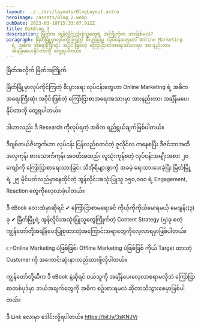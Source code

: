 ```yaml
---
layout: ../../src/layouts/BlogLayout.astro
heroImage: /assets/Blog_2.webp
pubDate: 2023-03-10T15:33:07.912Z
title: DzkBlog_3
description: မြိတ်က အွန်လိုင်းသုံးစွဲသူတွေရဲ့ အကြိုက်က ဘာဖြစ်မလဲ?
paragraph: မြိတ်မြို့မှာလုပ်ကိုင်ကြတဲ့ စီးပွားရေး လုပ်ငန်းတွေဟာ Online Marketing
  ရဲ့ အဓိက အရေးကြီးဆုံး အပိုင်းဖြစ်တဲ့ ကြော်ငြာစာအရေးအသားမှာ အားနည်းတာ၊
  အချိန်မပေးနိုင်တာကို တွေ့ရပါတယ်။
---
```

<!--StartFragment-->

မြိတ်အလိုက် မြိတ်အကြိုက်

မြိတ်မြို့မှာလုပ်ကိုင်ကြတဲ့ စီးပွားရေး လုပ်ငန်းတွေဟာ Online Marketing ရဲ့ အဓိက အရေးကြီးဆုံး အပိုင်းဖြစ်တဲ့ ကြော်ငြာစာအရေးအသားမှာ အားနည်းတာ၊ အချိန်မပေးနိုင်တာကို တွေ့ရပါတယ်။

ဒါဟာလည်း ဒီ Research ကိုလုပ်ရတဲ့ အဓိက ရည်ရွယ်ချက်ဖြစ်ပါတယ်။

ဒီဂျစ်တယ်ဇီးကွက်ဟာ လုပ်ငန်း ပြန်လည်စတင်တဲ့ ဇူလိုင်လ ကနေစပြီး ဒီဇင်ဘာအထိ အလှကုန်၊ စားသောက်ကုန်၊ အဝတ်အထည်၊ လူသုံးကုန်စတဲ့ လုပ်ငန်းအမျိုးအစား ၂၀ ကျော်ကို ကြော်ငြာစာရေးသားခြင်း သီအိုရီများစွာကို အခမဲ့ ရေးသားပေးခဲ့ပြီး မြိတ်မြို့ရဲ့ ၂၅ မိုင်ပတ်လည်မှာနေထိုင်တဲ့ အွန်လိုင်းအသုံးပြုသူ ၁၅၀,၀၀၀ ရဲ့ Engagement, Reaction တွေကိုလေ့လာခဲ့ပါတယ်။

ဒီ eBook လေးထဲမှာဆိုရင် ✔ ကြော်ငြာစာမရေးခင် ကိုယ့်ကိုကိုယ်မေးရမယ့် မေးခွန်း(၃) ခု ✔ မြိတ်မြို့ရဲ့ အွန်လိုင်းအသုံးပြုသူတွေကြိုက်တဲ့ Content Strategy (၅)ခု စတဲ့ ကျွန်တော်တို့အချိန်ပေးပြုစုထားတဲ့အကြောင်းအရာတွေကိုလေ့လာရမှာဖြစ်ပါတယ်။

👉Online Marketing ပဲဖြစ်ဖြစ်၊ Offline Marketing ပဲဖြစ်ဖြစ် ကိုယ် Target ထားတဲ့ Customer ကို အကောင်းဆုံးနားလည်ထားဖို့လိုပါတယ်။

ကျွန်တော်တို့ဆီက ဒီ eBook နဲ့ဆိုရင် ဝယ်သူကို အချိန်ပေးလေ့လာစရာမလိုဘဲ ကြော်ငြာစာတစ်ပုဒ်မှာ ဘယ်အချက်တွေကို အဓိက စဥ်းစားရမလဲ ဆိုတာသိသွားစေမှာဖြစ်ပါတယ်။

ဒီ Link လေးမှာ ဒေါင်းလို့ရပါတယ်။ <https://bit.ly/3sKNJVj>

<!--EndFragment-->